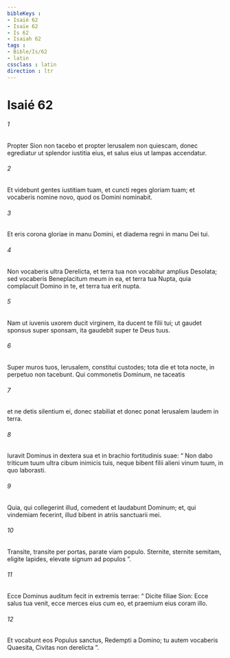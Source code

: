 ```yaml
---
bibleKeys : 
- Isaié 62
- Isaïe 62
- Is 62
- Isaiah 62
tags : 
- Bible/Is/62
- latin
cssclass : latin
direction : ltr
---
```


# Isaié 62

###### 1
Propter Sion non tacebo et propter Ierusalem non quiescam, donec egrediatur ut splendor iustitia eius, et salus eius ut lampas accendatur.
###### 2
Et videbunt gentes iustitiam tuam, et cuncti reges gloriam tuam; et vocaberis nomine novo, quod os Domini nominabit.
###### 3
Et eris corona gloriae in manu Domini, et diadema regni in manu Dei tui.
###### 4
Non vocaberis ultra Derelicta, et terra tua non vocabitur amplius Desolata; sed vocaberis Beneplacitum meum in ea, et terra tua Nupta, quia complacuit Domino in te, et terra tua erit nupta.
###### 5
Nam ut iuvenis uxorem ducit virginem, ita ducent te filii tui; ut gaudet sponsus super sponsam, ita gaudebit super te Deus tuus.
###### 6
Super muros tuos, Ierusalem, constitui custodes; tota die et tota nocte, in perpetuo non tacebunt. Qui commonetis Dominum, ne taceatis
###### 7
et ne detis silentium ei, donec stabiliat et donec ponat Ierusalem laudem in terra.
###### 8
Iuravit Dominus in dextera sua et in brachio fortitudinis suae: “ Non dabo triticum tuum ultra cibum inimicis tuis, neque bibent filii alieni vinum tuum, in quo laborasti.
###### 9
Quia, qui collegerint illud, comedent et laudabunt Dominum; et, qui vindemiam fecerint, illud bibent in atriis sanctuarii mei.
###### 10
Transite, transite per portas, parate viam populo. Sternite, sternite semitam, eligite lapides, elevate signum ad populos ”.
###### 11
Ecce Dominus auditum fecit in extremis terrae: “ Dicite filiae Sion: Ecce salus tua venit, ecce merces eius cum eo, et praemium eius coram illo.
###### 12
Et vocabunt eos Populus sanctus, Redempti a Domino; tu autem vocaberis Quaesita, Civitas non derelicta ”.
